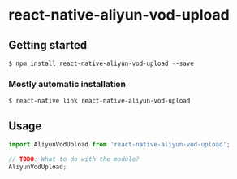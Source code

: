 # react-native-aliyun-vod-upload

## Getting started

`$ npm install react-native-aliyun-vod-upload --save`

### Mostly automatic installation

`$ react-native link react-native-aliyun-vod-upload`

## Usage
```javascript
import AliyunVodUpload from 'react-native-aliyun-vod-upload';

// TODO: What to do with the module?
AliyunVodUpload;
```
